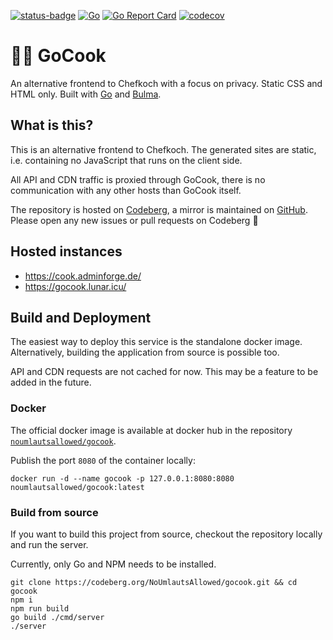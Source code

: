 [![status-badge](https://ci.codeberg.org/api/badges/13698/status.svg)](https://ci.codeberg.org/repos/13698)
[![Go](https://github.com/NoUmlautsAllowed/gocook/actions/workflows/go.yml/badge.svg)](https://github.com/NoUmlautsAllowed/gocook/actions/workflows/go.yml)
[![Go Report Card](https://goreportcard.com/badge/codeberg.org/NoUmlautsAllowed/gocook)](https://goreportcard.com/report/codeberg.org/NoUmlautsAllowed/gocook)
[![codecov](https://codecov.io/gh/NoUmlautsAllowed/gocook/branch/main/graph/badge.svg?token=OO2AKXBRKU)](https://codecov.io/gh/NoUmlautsAllowed/gocook)

# :cook: GoCook

An alternative frontend to Chefkoch with a focus on privacy. Static CSS and 
HTML only. Built with [Go](https://go.dev/)
and [Bulma](https://bulma.io/).

## What is this?

This is an alternative frontend to Chefkoch. The generated sites are static, 
i.e. containing no JavaScript that runs on the client side.

All API and CDN traffic is proxied through GoCook, there is no communication
with any other hosts than GoCook itself.

The repository is hosted on [Codeberg](https://codeberg.org/NoUmlautsAllowed/gocook), 
a mirror is maintained on [GitHub](https://github.com/NoUmlautsAllowed/gocook).
Please open any new issues or pull requests on Codeberg :pray:

## Hosted instances

- <https://cook.adminforge.de/>
- <https://gocook.lunar.icu/>

## Build and Deployment

The easiest way to deploy this service is the standalone docker image. 
Alternatively, building the application from source is possible too.

API and CDN requests are not cached for now. This may be a feature to be
added in the future.

### Docker

The official docker image is available at docker hub in the repository 
[`noumlautsallowed/gocook`](https://hub.docker.com/r/noumlautsallowed/gocook).

Publish the port `8080` of the container locally:

```shell
docker run -d --name gocook -p 127.0.0.1:8080:8080 noumlautsallowed/gocook:latest
```

### Build from source

If you want to build this project from source, checkout the repository 
locally and run the server.

Currently, only Go and NPM needs to be installed.

```shell
git clone https://codeberg.org/NoUmlautsAllowed/gocook.git && cd gocook
npm i
npm run build
go build ./cmd/server
./server
```
